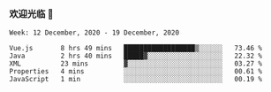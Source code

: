 ### 欢迎光临 👋

<!--
**lianganqing/lianganqing** is a ✨ _special_ ✨ repository because its `README.md` (this file) appears on your GitHub profile.

Here are some ideas to get you started:

- 🔭 I’m currently working on ...
- 🌱 I’m currently learning ...
- 👯 I’m looking to collaborate on ...
- 🤔 I’m looking for help with ...
- 💬 Ask me about ...
- 📫 How to reach me: ...
- 😄 Pronouns: ...
- ⚡ Fun fact: ...
-->
<!--START_SECTION:waka-->
```text
Week: 12 December, 2020 - 19 December, 2020

Vue.js       8 hrs 49 mins   ██████████████████▒░░░░░░   73.46 % 
Java         2 hrs 40 mins   █████▓░░░░░░░░░░░░░░░░░░░   22.32 % 
XML          23 mins         ▓░░░░░░░░░░░░░░░░░░░░░░░░   03.27 % 
Properties   4 mins          ░░░░░░░░░░░░░░░░░░░░░░░░░   00.61 % 
JavaScript   1 min           ░░░░░░░░░░░░░░░░░░░░░░░░░   00.19 % 
```
<!--END_SECTION:waka-->
